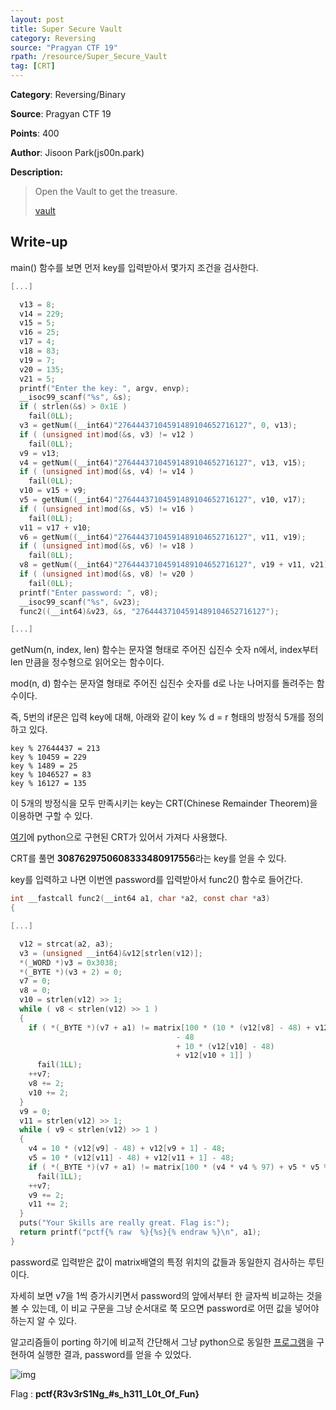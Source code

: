 ```yaml
---
layout: post
title: Super Secure Vault
category: Reversing
source: "Pragyan CTF 19"
rpath: /resource/Super_Secure_Vault
tag: [CRT]
---
```


**Category**: Reversing/Binary

**Source**: Pragyan CTF 19

**Points**: 400

**Author**: Jisoon Park(js00n.park)

**Description:** 

> Open the Vault to get the treasure.
> 
> [vault]({{site.github.master}}{{page.rpath}}/vault)

## Write-up

main() 함수를 보면 먼저 key를 입력받아서 몇가지 조건을 검사한다.

```c
[...]

  v13 = 8;
  v14 = 229;
  v15 = 5;
  v16 = 25;
  v17 = 4;
  v18 = 83;
  v19 = 7;
  v20 = 135;
  v21 = 5;
  printf("Enter the key: ", argv, envp);
  __isoc99_scanf("%s", &s);
  if ( strlen(&s) > 0x1E )
    fail(0LL);
  v3 = getNum((__int64)"27644437104591489104652716127", 0, v13);
  if ( (unsigned int)mod(&s, v3) != v12 )
    fail(0LL);
  v9 = v13;
  v4 = getNum((__int64)"27644437104591489104652716127", v13, v15);
  if ( (unsigned int)mod(&s, v4) != v14 )
    fail(0LL);
  v10 = v15 + v9;
  v5 = getNum((__int64)"27644437104591489104652716127", v10, v17);
  if ( (unsigned int)mod(&s, v5) != v16 )
    fail(0LL);
  v11 = v17 + v10;
  v6 = getNum((__int64)"27644437104591489104652716127", v11, v19);
  if ( (unsigned int)mod(&s, v6) != v18 )
    fail(0LL);
  v8 = getNum((__int64)"27644437104591489104652716127", v19 + v11, v21);
  if ( (unsigned int)mod(&s, v8) != v20 )
    fail(0LL);
  printf("Enter password: ", v8);
  __isoc99_scanf("%s", &v23);
  func2((__int64)&v23, &s, "27644437104591489104652716127");

[...]
```

getNum(n, index, len) 함수는 문자열 형태로 주어진 십진수 숫자 n에서, index부터 len 만큼을 정수형으로 읽어오는 함수이다.

mod(n, d) 함수는 문자열 형태로 주어진 십진수 숫자를 d로 나눈 나머지를 돌려주는 함수이다.

즉, 5번의 if문은 입력 key에 대해, 아래와 같이 key % d = r 형태의 방정식 5개를 정의하고 있다.

```
key % 27644437 = 213
key % 10459 = 229
key % 1489 = 25
key % 1046527 = 83
key % 16127 = 135
```

이 5개의 방정식을 모두 만족시키는 key는 CRT(Chinese Remainder Theorem)을 이용하면 구할 수 있다.

[여기](https://rosettacode.org/wiki/Chinese_remainder_theorem#Python_2.7)에 python으로 구현된 CRT가 있어서 가져다 사용했다.

CRT를 풀면 **3087629750608333480917556**라는 key를 얻을 수 있다.

key를 입력하고 나면 이번엔 password를 입력받아서 func2() 함수로 들어간다.

```c
int __fastcall func2(__int64 a1, char *a2, const char *a3)
{

[...]

  v12 = strcat(a2, a3);
  v3 = (unsigned __int64)&v12[strlen(v12)];
  *(_WORD *)v3 = 0x3038;
  *(_BYTE *)(v3 + 2) = 0;
  v7 = 0;
  v8 = 0;
  v10 = strlen(v12) >> 1;
  while ( v8 < strlen(v12) >> 1 )
  {
    if ( *(_BYTE *)(v7 + a1) != matrix[100 * (10 * (v12[v8] - 48) + v12[v8 + 1] - 48)
                                     - 48
                                     + 10 * (v12[v10] - 48)
                                     + v12[v10 + 1]] )
      fail(1LL);
    ++v7;
    v8 += 2;
    v10 += 2;
  }
  v9 = 0;
  v11 = strlen(v12) >> 1;
  while ( v9 < strlen(v12) >> 1 )
  {
    v4 = 10 * (v12[v9] - 48) + v12[v9 + 1] - 48;
    v5 = 10 * (v12[v11] - 48) + v12[v11 + 1] - 48;
    if ( *(_BYTE *)(v7 + a1) != matrix[100 * (v4 * v4 % 97) + v5 * v5 % 97] )
      fail(1LL);
    ++v7;
    v9 += 2;
    v11 += 2;
  }
  puts("Your Skills are really great. Flag is:");
  return printf("pctf{% raw  %}{%s}{% endraw %}\n", a1);
}
```

password로 입력받은 값이 matrix배열의 특정 위치의 값들과 동일한지 검사하는 루틴이다.

자세히 보면 v7을 1씩 증가시키면서 password의 앞에서부터 한 글자씩 비교하는 것을 볼 수 있는데, 이 비교 구문을 그냥 순서대로 쭉 모으면 password로 어떤 값을 넣어야 하는지 알 수 있다.

알고리즘들이 porting 하기에 비교적 간단해서 그냥 python으로 동일한 [프로그램]({{site.github.master}}{{page.rpath}}/ex.py)을 구현하여 실행한 결과, password를 얻을 수 있었다.

![img]({{page.rpath|prepend:site.baseurl}}/flag.png)

Flag : **pctf{R3v3rS1Ng_#s_h311_L0t_Of_Fun}**
